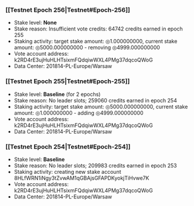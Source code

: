 ### [[Testnet Epoch 256|Testnet#Epoch-256]]
* Stake level: **None**
* Stake reason: Insufficient vote credits: 64742 credits earned in epoch 255
* Staking activity: target stake amount: ◎1.000000000, current stake amount: ◎5000.000000000 - removing ◎4999.000000000
* Vote account address: k2RD4rE3ujHuHLHTsixmFQdqiwWXL4PMg37dqcoQWoG
* Data Center: 201814-PL-Europe/Warsaw
### [[Testnet Epoch 255|Testnet#Epoch-255]]
* Stake level: **Baseline** (for 2 epochs)
* Stake reason: No leader slots; 259060 credits earned in epoch 254
* Staking activity: target stake amount: ◎5000.000000000, current stake amount: ◎1.000000000 - adding ◎4999.000000000
* Vote account address: k2RD4rE3ujHuHLHTsixmFQdqiwWXL4PMg37dqcoQWoG
* Data Center: 201814-PL-Europe/Warsaw
### [[Testnet Epoch 254|Testnet#Epoch-254]]
* Stake level: **Baseline**
* Stake reason: No leader slots; 209983 credits earned in epoch 253
* Staking activity: creating new stake account 8HLfWRN1iNgy3tZvwAM1qGBAjsGFAPDKyokjTiHvwe7K
* Vote account address: k2RD4rE3ujHuHLHTsixmFQdqiwWXL4PMg37dqcoQWoG
* Data Center: 201814-PL-Europe/Warsaw